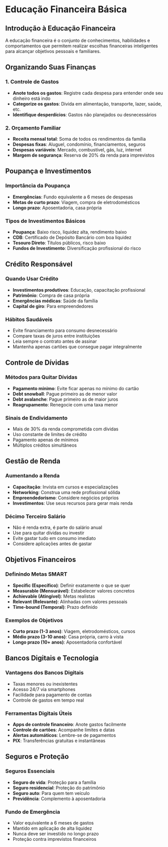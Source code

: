 # Educação Financeira Básica

## Introdução à Educação Financeira

A educação financeira é o conjunto de conhecimentos, habilidades e comportamentos que permitem realizar escolhas financeiras inteligentes para alcançar objetivos pessoais e familiares.

## Organizando Suas Finanças

### 1. Controle de Gastos
- **Anote todos os gastos**: Registre cada despesa para entender onde seu dinheiro está indo
- **Categorize os gastos**: Divida em alimentação, transporte, lazer, saúde, etc.
- **Identifique desperdícios**: Gastos não planejados ou desnecessários

### 2. Orçamento Familiar
- **Receita mensal total**: Soma de todos os rendimentos da família
- **Despesas fixas**: Aluguel, condomínio, financiamentos, seguros
- **Despesas variáveis**: Mercado, combustível, gás, luz, internet
- **Margem de segurança**: Reserva de 20% da renda para imprevistos

## Poupança e Investimentos

### Importância da Poupança
- **Emergências**: Fundo equivalente a 6 meses de despesas
- **Metas de curto prazo**: Viagem, compra de eletrodomésticos
- **Longo prazo**: Aposentadoria, casa própria

### Tipos de Investimentos Básicos
- **Poupança**: Baixo risco, liquidez alta, rendimento baixo
- **CDB**: Certificado de Depósito Bancário com boa liquidez
- **Tesouro Direto**: Títulos públicos, risco baixo
- **Fundos de Investimento**: Diversificação profissional do risco

## Crédito Responsável

### Quando Usar Crédito
- **Investimentos produtivos**: Educação, capacitação profissional
- **Patrimônio**: Compra de casa própria
- **Emergências médicas**: Saúde da família
- **Capital de giro**: Para empreendedores

### Hábitos Saudáveis
- Evite financiamento para consumo desnecessário
- Compare taxas de juros entre instituições
- Leia sempre o contrato antes de assinar
- Mantenha apenas cartões que consegue pagar integralmente

## Controle de Dívidas

### Métodos para Quitar Dívidas
- **Pagamento mínimo**: Evite ficar apenas no mínimo do cartão
- **Debt snowball**: Pague primeiro as de menor valor
- **Debt avalanche**: Pague primeiro as de maior juros
- **Reagrupamento**: Renegocie com uma taxa menor

### Sinais de Endividamento
- Mais de 30% da renda comprometida com dívidas
- Uso constante de limites de crédito
- Pagamento apenas de mínimos
- Múltiplos créditos simultâneos

## Gestão de Renda

### Aumentando a Renda
- **Capacitação**: Invista em cursos e especializações
- **Networking**: Construa uma rede profissional sólida
- **Empreendedorismo**: Considere negócios próprios
- **Investimentos**: Use seus recursos para gerar mais renda

### Décimo Terceiro Salário
- Não é renda extra, é parte do salário anual
- Use para quitar dívidas ou investir
- Evite gastar tudo em consumo imediato
- Considere aplicações antes de gastar

## Objetivos Financeiros

### Definindo Metas SMART
- **Specific (Específico)**: Definir exatamente o que se quer
- **Measurable (Mensurável)**: Estabelecer valores concretos
- **Achievable (Atingível)**: Metas realistas
- **Relevant (Relevante)**: Alinhadas com valores pessoais
- **Time-bound (Temporal)**: Prazo definido

### Exemplos de Objetivos
- **Curto prazo (1-3 anos)**: Viagem, eletrodomésticos, cursos
- **Médio prazo (3-10 anos)**: Casa própria, carro à vista
- **Longo prazo (10+ anos)**: Aposentadoria confortável

## Bancos Digitais e Tecnologia

### Vantagens dos Bancos Digitais
- Taxas menores ou inexistentes
- Acesso 24/7 via smartphones
- Facilidade para pagamento de contas
- Controle de gastos em tempo real

### Ferramentas Digitais Úteis
- **Apps de controle financeiro**: Anote gastos facilmente
- **Controle de cartões**: Acompanhe limites e datas
- **Alertas automáticos**: Lembre-se de pagamentos
- **PIX**: Transferências gratuitas e instantâneas

## Seguros e Proteção

### Seguros Essenciais
- **Seguro de vida**: Proteção para a família
- **Seguro residencial**: Proteção do patrimônio
- **Seguro auto**: Para quem tem veículo
- **Previdência**: Complemento à aposentadoria

### Fundo de Emergência
- Valor equivalente a 6 meses de gastos
- Mantido em aplicação de alta liquidez
- Nunca deve ser investido no longo prazo
- Proteção contra imprevistos financeiros
